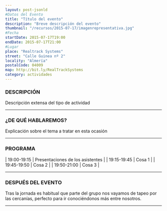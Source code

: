 ```yaml
---
layout: post-jsonld
#Datos del Evento
title: "Título del evento"
description: "Breve descripción del evento"
thumbnail: "/recursos/2015-07-17/imagenrepresentativa.jpg"
#Fecha
startDate: 2015-07-17T19:00
endDate: 2015-07-17T21:00
#Lugar
place: "Realtrack Systems"
street: "Calle Guinea nº 2"
locality: "Almería"
postalCode: 04009
map: http://bit.ly/RealTrackSystems
category: actividades
---
```


### DESCRIPCIÓN

Descripción extensa del tipo de actividad

---

### ¿DE QUÉ HABLAREMOS?

Explicación sobre el tema a tratar en esta ocasión

---


### PROGRAMA


| 19:00-19:15   | Presentaciones de los asistentes  |
| 19:15-19:45   | Cosa 1 |
| 19:45-19:50 	| Cosa 2 |
| 19:50-21:00 	| Cosa 3 |

---



### DESPUÉS DEL EVENTO

Tras la jornada es habitual que parte del grupo nos vayamos de tapeo por las cercanías, perfecto para ir conociéndonos más entre nosotros.

---



